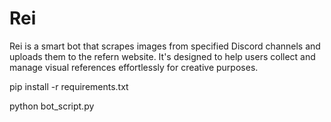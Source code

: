 # Rei
Rei is a smart bot that scrapes images from specified Discord channels and uploads them to the refern website. It's designed to help users collect and manage visual references effortlessly for creative purposes.

pip install -r requirements.txt

python bot_script.py